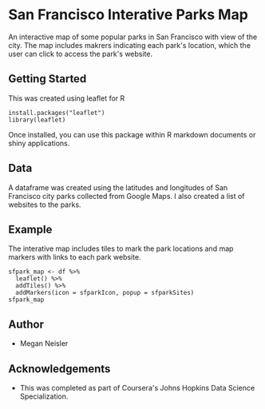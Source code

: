 # San Francisco Interative Parks Map

An interactive map of some popular parks in San Francisco with view of the city. The map includes makrers indicating each park's location, which the user can click to access the park's website.

## Getting Started
This was created using leaflet for R 

```
install.packages("leaflet")
library(leaflet)
```
Once installed, you can use this package within R markdown documents or shiny applications.

## Data

A dataframe was created using the latitudes and longitudes of San Francisco city parks collected from Google Maps. I also created a list of websites to the parks.

## Example

The interative map includes tiles to mark the park locations and map markers with links to each park website.
```
sfpark_map <- df %>% 
  leaflet() %>%
  addTiles() %>%
  addMarkers(icon = sfparkIcon, popup = sfparkSites)
sfpark_map

```

## Author
* Megan Neisler

## Acknowledgements
* This was completed as part of Coursera's Johns Hopkins Data Science Specialization.
